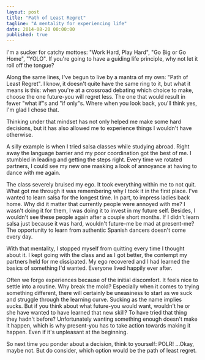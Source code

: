 ```yaml
---
layout: post
title: "Path of Least Regret"
tagline: "A mentality for experiencing life"
date: 2014-08-20 00:00:00
published: true
---
```


I'm a sucker for catchy mottoes: "Work Hard, Play Hard", "Go Big or Go Home", 
"YOLO". If you're going to have a guiding life principle, why not let it roll 
off the tongue?

Along the same lines, I've begun to live by a mantra of my own: "Path of Least 
Regret". I know, it doesn't quite have the same ring to it, but what it means is 
this: when you're at a crossroad debating which choice to make, choose the one 
future-you will regret less. The one that would result in fewer "what if"s and 
"if only"s. Where when you look back, you'll think yes, I'm glad I chose that.

Thinking under that mindset has not only helped me make some hard decisions, but 
it has also allowed me to experience things I wouldn't have otherwise.

A silly example is when I tried salsa classes while studying abroad. Right away 
the language barrier and my poor coordination got the best of me. I stumbled in 
leading and getting the steps right. Every time we rotated partners, I could see 
my new one masking a look of annoyance at having to dance with me again.

The class severely bruised my ego. It took everything within me to not quit. 
What got me through it was remembering why I took it in the first place. I've 
wanted to learn salsa for the longest time. In part, to impress ladies back 
home. Why did it matter that currently people were annoyed with me? I wasn't 
doing it for them, I was doing it to invest in my future self. Besides, I 
wouldn't see these people again after a couple short months. If I didn't learn 
salsa just because it was hard, wouldn't future-me be mad at present-me? The 
opportunity to learn from authentic Spanish dancers doesn't come every day.

With that mentality, I stopped myself from quitting every time I thought about 
it. I kept going with the class and as I got better, the contempt my partners 
held for me dissipated. My ego recovered and I had learned the basics of 
something I'd wanted. Everyone lived happily ever after.

Often we forgo experiences because of the initial discomfort. It feels nice to 
settle into a routine. Why break the mold? Especially when it comes to trying 
something different, there will certainly be uneasiness to start as we suck and 
struggle through the learning curve. Sucking as the name implies sucks. But if 
you think about what future-you would want, wouldn't he or she have wanted to 
have learned that new skill? To have tried that thing they hadn't before? 
Unfortunately wanting something enough doesn't make it happen, which is why 
present-you has to take action towards making it happen. Even if it's unpleasant 
at the beginning.

So next time you ponder about a decision, think to yourself: POLR! ...Okay, 
maybe not. But do consider, which option would be the path of least regret.
